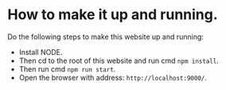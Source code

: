 # How to make it up and running.

Do the following steps to make this website up and running:
- Install NODE.
- Then cd to the root of this website and run cmd `npm install`.
- Then run cmd `npm run start`.
- Open the browser with address: `http://localhost:9000/`.